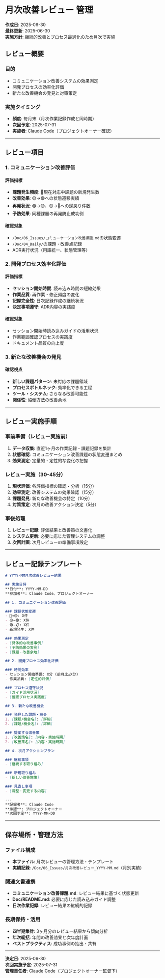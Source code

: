 # 月次改善レビュー 管理

**作成日**: 2025-06-30  
**最終更新**: 2025-06-30  
**実施方針**: 継続的改善とプロセス最適化のため月次で実施  

## レビュー概要

### 目的
- コミュニケーション改善システムの効果測定
- 開発プロセスの効率化評価
- 新たな改善機会の発見と対策策定

### 実施タイミング
- **頻度**: 毎月末（月次作業記録作成と同時期）
- **次回予定**: 2025-07-31
- **実施者**: Claude Code（プロジェクトオーナー確認）

---

## レビュー項目

### 1. コミュニケーション改善評価

#### 評価指標
- **課題発生頻度**: 🔴現在対応中課題の新規発生数
- **改善効果**: 🟡→🟢への状態遷移実績
- **再発状況**: 🟢→🟡、🟡→🔴への逆戻り件数
- **予防効果**: 同種課題の再発防止成功例

#### 確認対象
- `/Doc/06_Issues/コミュニケーション改善課題.md`の状態変遷
- `/Doc/04_Daily/`の課題・改善点記録
- ADR実行状況（用語統一、状態管理等）

### 2. 開発プロセス効率化評価

#### 評価指標
- **セッション開始時間**: 読み込み時間の短縮効果
- **作業品質**: 再作業・修正頻度の変化
- **記録完全性**: 日次記録作成の継続状況
- **決定事項遵守**: ADR内容の実践度

#### 確認対象
- セッション開始時読み込みガイドの活用状況
- 作業範囲確認プロセスの実践度
- ドキュメント品質の向上度

### 3. 新たな改善機会の発見

#### 確認視点
- **新しい課題パターン**: 未対応の課題領域
- **プロセスボトルネック**: 効率化できる工程
- **ツール・システム**: さらなる改善可能性
- **関係性**: 協働方法の改善余地

---

## レビュー実施手順

### 事前準備（レビュー実施前）
1. **データ収集**: 直近1ヶ月の作業記録・課題記録を集計
2. **状態確認**: コミュニケーション改善課題の状態変遷まとめ
3. **効果測定**: 定量的・定性的な変化の把握

### レビュー実施（30-45分）
1. **現状評価**: 各評価指標の確認・分析（15分）
2. **効果測定**: 改善システムの効果確認（15分）
3. **課題発見**: 新たな改善機会の特定（10分）
4. **対策策定**: 次月の改善アクション決定（5分）

### 事後処理
1. **レビュー記録**: 評価結果と改善策の文書化
2. **システム更新**: 必要に応じた管理システムの調整
3. **次回計画**: 次月レビューの準備事項設定

---

## レビュー記録テンプレート

```markdown
# YYYY-MM月次改善レビュー結果

## 実施日時
**日付**: YYYY-MM-DD  
**参加者**: Claude Code、プロジェクトオーナー  

## 1. コミュニケーション改善評価

### 課題状態変遷
- 🔴→🟡: X件
- 🟡→🟢: X件  
- 🟢→📋: X件
- 新規発生: X件

### 効果測定
- [具体的な改善事例]
- [予防効果の実例]
- [課題・改善余地]

## 2. 開発プロセス効率化評価

### 時間効率
- セッション開始準備: X分 (前月比±X分)
- 作業品質: [定性的評価]

### プロセス遵守状況
- [ガイド活用状況]
- [確認プロセス実践度]

## 3. 新たな改善機会

### 発見した課題・機会
1. [課題/機会名]: [詳細]
2. [課題/機会名]: [詳細]

### 提案する改善策
1. [改善策名]: [内容・実施時期]
2. [改善策名]: [内容・実施時期]

## 4. 次月アクションプラン

### 継続事項
- [継続する取り組み]

### 新規取り組み
- [新しい改善施策]

### 見直し事項
- [調整・変更する内容]

---
**記録者**: Claude Code  
**承認**: プロジェクトオーナー  
**次回予定**: YYYY-MM-DD
```

---

## 保存場所・管理方法

### ファイル構成
- **本ファイル**: 月次レビューの管理方法・テンプレート
- **実績記録**: `/Doc/06_Issues/月次改善レビュー_YYYY-MM.md`（月別実績）

### 関連文書連携
- **コミュニケーション改善課題.md**: レビュー結果に基づく状態更新
- **Doc/README.md**: 必要に応じた読み込みガイド調整
- **日次作業記録**: レビュー結果の継続的記録

### 長期保持・活用
- **四半期集計**: 3ヶ月分のレビュー結果から傾向分析
- **年次総括**: 年間の改善効果と次年度計画
- **ベストプラクティス**: 成功事例の抽出・共有

---

**決定日**: 2025-06-30  
**次回実施予定**: 2025-07-31  
**管理責任者**: Claude Code（プロジェクトオーナー監督下）
